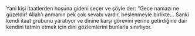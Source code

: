 Yani kişi itaatlerden hoşuna gideni seçer ve şöyle der: "Gece namazı ne güzeldir! Allah'ı anmanın pek çok sevabı vardır, beslenmeyle birlikte... Sanki kendi itaat grubunu yaratıyor ve dinine karşı görevini yerine getirdiğine dair kendini tatmin etmek için dini gözlemlerini bunlarla sınırlıyor. 